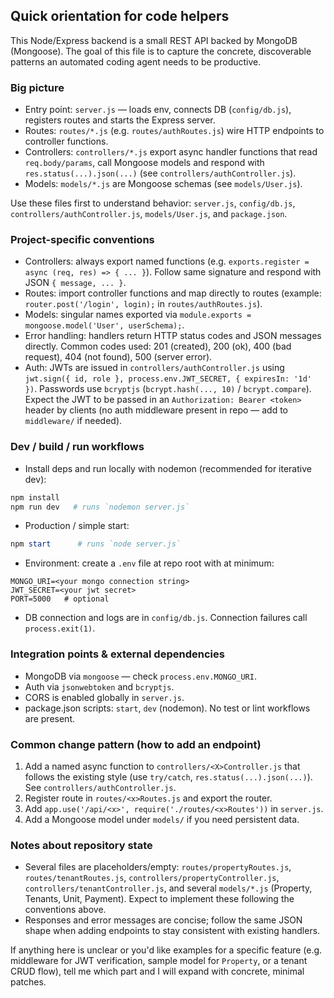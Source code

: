 ## Quick orientation for code helpers

This Node/Express backend is a small REST API backed by MongoDB (Mongoose). The goal of this file is to capture the concrete, discoverable patterns an automated coding agent needs to be productive.

### Big picture
- Entry point: `server.js` — loads env, connects DB (`config/db.js`), registers routes and starts the Express server.
- Routes: `routes/*.js` (e.g. `routes/authRoutes.js`) wire HTTP endpoints to controller functions.
- Controllers: `controllers/*.js` export async handler functions that read `req.body/params`, call Mongoose models and respond with `res.status(...).json(...)` (see `controllers/authController.js`).
- Models: `models/*.js` are Mongoose schemas (see `models/User.js`).

Use these files first to understand behavior: `server.js`, `config/db.js`, `controllers/authController.js`, `models/User.js`, and `package.json`.

### Project-specific conventions
- Controllers: always export named functions (e.g. `exports.register = async (req, res) => { ... }`). Follow same signature and respond with JSON `{ message, ... }`.
- Routes: import controller functions and map directly to routes (example: `router.post('/login', login);` in `routes/authRoutes.js`).
- Models: singular names exported via `module.exports = mongoose.model('User', userSchema);`.
- Error handling: handlers return HTTP status codes and JSON messages directly. Common codes used: 201 (created), 200 (ok), 400 (bad request), 404 (not found), 500 (server error).
- Auth: JWTs are issued in `controllers/authController.js` using `jwt.sign({ id, role }, process.env.JWT_SECRET, { expiresIn: '1d' })`. Passwords use `bcryptjs` (`bcrypt.hash(..., 10)` / `bcrypt.compare`). Expect the JWT to be passed in an `Authorization: Bearer <token>` header by clients (no auth middleware present in repo — add to `middleware/` if needed).

### Dev / build / run workflows
- Install deps and run locally with nodemon (recommended for iterative dev):

```powershell
npm install
npm run dev   # runs `nodemon server.js`
```

- Production / simple start:

```powershell
npm start      # runs `node server.js`
```

- Environment: create a `.env` file at repo root with at minimum:

```
MONGO_URI=<your mongo connection string>
JWT_SECRET=<your jwt secret>
PORT=5000   # optional
```

- DB connection and logs are in `config/db.js`. Connection failures call `process.exit(1)`.

### Integration points & external dependencies
- MongoDB via `mongoose` — check `process.env.MONGO_URI`.
- Auth via `jsonwebtoken` and `bcryptjs`.
- CORS is enabled globally in `server.js`.
- package.json scripts: `start`, `dev` (nodemon). No test or lint workflows are present.

### Common change pattern (how to add an endpoint)
1. Add a named async function to `controllers/<X>Controller.js` that follows the existing style (use `try/catch`, `res.status(...).json(...)`). See `controllers/authController.js`.
2. Register route in `routes/<x>Routes.js` and export the router.
3. Add `app.use('/api/<x>', require('./routes/<x>Routes'))` in `server.js`.
4. Add a Mongoose model under `models/` if you need persistent data.

### Notes about repository state
- Several files are placeholders/empty: `routes/propertyRoutes.js`, `routes/tenantRoutes.js`, `controllers/propertyController.js`, `controllers/tenantController.js`, and several `models/*.js` (Property, Tenants, Unit, Payment). Expect to implement these following the conventions above.
- Responses and error messages are concise; follow the same JSON shape when adding endpoints to stay consistent with existing handlers.

If anything here is unclear or you'd like examples for a specific feature (e.g. middleware for JWT verification, sample model for `Property`, or a tenant CRUD flow), tell me which part and I will expand with concrete, minimal patches.
